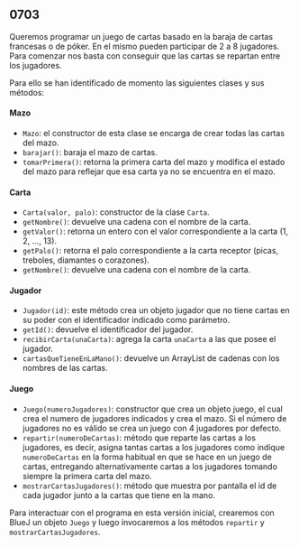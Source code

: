 
## 0703

Queremos programar un juego de cartas basado en la baraja de cartas francesas o de póker. En el mismo pueden participar de 2 a 8 jugadores. Para comenzar nos basta con conseguir que las cartas se repartan entre los jugadores.

Para ello se han identificado de momento las siguientes clases y sus métodos:

#### Mazo
* `Mazo`: el constructor de esta clase se encarga de crear todas las cartas del mazo.
* `barajar()`: baraja el mazo de cartas.
* `tomarPrimera()`: retorna la primera carta del mazo y modifica el estado del mazo para reflejar que esa carta ya no se encuentra en el mazo.

#### Carta
* `Carta(valor, palo)`: constructor de la clase `Carta`.
* `getNombre()`: devuelve una cadena con el nombre de la carta.
* `getValor()`: retorna un entero con el valor correspondiente a la carta (1, 2, ..., 13). 
* `getPalo()`: retorna el palo correspondiente a la carta receptor (picas, treboles, diamantes o corazones). 
* `getNombre()`: devuelve una cadena con el nombre de la carta.

#### Jugador
* `Jugador(id)`: este método crea un objeto jugador que no tiene cartas en su poder con el identificador indicado como parámetro.
* `getId()`: devuelve el identificador del jugador.
* `recibirCarta(unaCarta)`: agrega la carta `unaCarta` a las que posee el jugador.
* `cartasQueTieneEnLaMano()`: devuelve un ArrayList de cadenas con los nombres de las cartas.

#### Juego
* `Juego(numeroJugadores)`: constructor que crea un objeto juego, el cual crea el numero de jugadores indicados y crea el mazo. Si el número de jugadores no es válido se crea un juego con 4 jugadores por defecto.
* `repartir(numeroDeCartas)`: método que reparte las cartas a los jugadores, es decir, asigna tantas cartas a los jugadores como indique `numeroDeCartas` en la forma habitual en que se hace en un juego de cartas, entregando alternativamente cartas a los jugadores tomando siempre la primera carta del mazo.
* `mostrarCartasJugadores()`: método que muestra por pantalla el id de cada jugador junto a la cartas que tiene en la mano.

Para interactuar con el programa en esta versión inicial, crearemos con BlueJ un objeto `Juego` y luego invocaremos a los métodos `repartir` y `mostrarCartasJugadores`.

